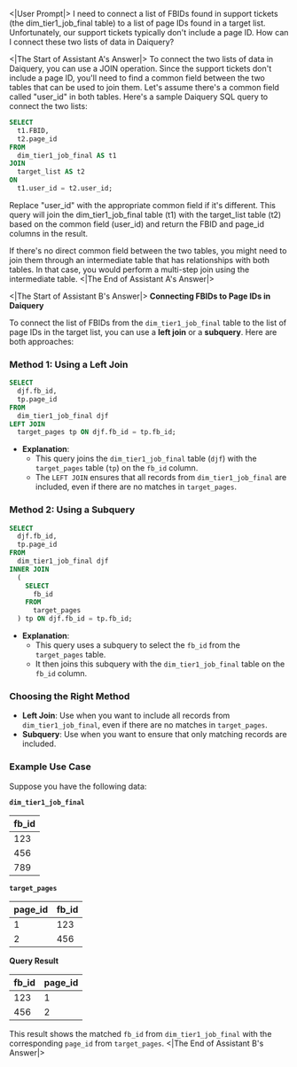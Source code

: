 <|User Prompt|>
I need to connect a list of FBIDs found in support tickets (the dim_tier1_job_final table) to a list of page IDs found in a target list. Unfortunately, our support tickets typically don't include a page ID. How can I connect these two lists of data in Daiquery?

<|The Start of Assistant A's Answer|>
To connect the two lists of data in Daiquery, you can use a JOIN operation. Since the support tickets don't include a page ID, you'll need to find a common field between the two tables that can be used to join them. Let's assume there's a common field called "user_id" in both tables. Here's a sample Daiquery SQL query to connect the two lists:

```sql
SELECT
  t1.FBID,
  t2.page_id
FROM
  dim_tier1_job_final AS t1
JOIN
  target_list AS t2
ON
  t1.user_id = t2.user_id;
```

Replace "user_id" with the appropriate common field if it's different. This query will join the dim_tier1_job_final table (t1) with the target_list table (t2) based on the common field (user_id) and return the FBID and page_id columns in the result.

If there's no direct common field between the two tables, you might need to join them through an intermediate table that has relationships with both tables. In that case, you would perform a multi-step join using the intermediate table.
<|The End of Assistant A's Answer|>

<|The Start of Assistant B's Answer|>
**Connecting FBIDs to Page IDs in Daiquery**

To connect the list of FBIDs from the `dim_tier1_job_final` table to the list of page IDs in the target list, you can use a **left join** or a **subquery**. Here are both approaches:

### **Method 1: Using a Left Join**

```sql
SELECT 
  djf.fb_id,
  tp.page_id
FROM 
  dim_tier1_job_final djf
LEFT JOIN 
  target_pages tp ON djf.fb_id = tp.fb_id;
```

- **Explanation**: 
  - This query joins the `dim_tier1_job_final` table (`djf`) with the `target_pages` table (`tp`) on the `fb_id` column.
  - The `LEFT JOIN` ensures that all records from `dim_tier1_job_final` are included, even if there are no matches in `target_pages`.

### **Method 2: Using a Subquery**

```sql
SELECT 
  djf.fb_id,
  tp.page_id
FROM 
  dim_tier1_job_final djf
INNER JOIN 
  (
    SELECT 
      fb_id 
    FROM 
      target_pages
  ) tp ON djf.fb_id = tp.fb_id;
```

- **Explanation**: 
  - This query uses a subquery to select the `fb_id` from the `target_pages` table.
  - It then joins this subquery with the `dim_tier1_job_final` table on the `fb_id` column.

### **Choosing the Right Method**

- **Left Join**: Use when you want to include all records from `dim_tier1_job_final`, even if there are no matches in `target_pages`.
- **Subquery**: Use when you want to ensure that only matching records are included.

### **Example Use Case**

Suppose you have the following data:

**`dim_tier1_job_final`**

| fb_id |
| --- |
| 123   |
| 456   |
| 789   |

**`target_pages`**

| page_id | fb_id |
| --- | --- |
| 1      | 123   |
| 2      | 456   |

**Query Result**

| fb_id | page_id |
| --- | --- |
| 123   | 1      |
| 456   | 2      |

This result shows the matched `fb_id` from `dim_tier1_job_final` with the corresponding `page_id` from `target_pages`.
<|The End of Assistant B's Answer|>